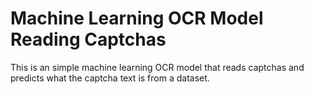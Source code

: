 # Machine Learning OCR Model Reading Captchas

This is an simple machine learning OCR model that reads captchas and predicts what the captcha text is from a dataset.
